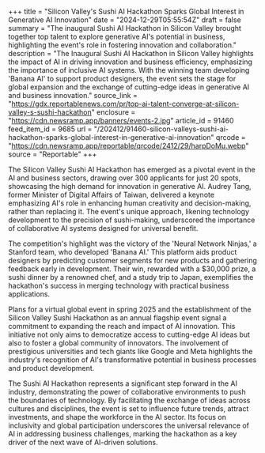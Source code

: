 +++
title = "Silicon Valley's Sushi AI Hackathon Sparks Global Interest in Generative AI Innovation"
date = "2024-12-29T05:55:54Z"
draft = false
summary = "The inaugural Sushi AI Hackathon in Silicon Valley brought together top talent to explore generative AI's potential in business, highlighting the event's role in fostering innovation and collaboration."
description = "The Inaugural Sushi AI Hackathon in Silicon Valley highlights the impact of AI in driving innovation and business efficiency, emphasizing the importance of inclusive AI systems. With the winning team developing 'Banana AI' to support product designers, the event sets the stage for global expansion and the exchange of cutting-edge ideas in generative AI and business innovation."
source_link = "https://gdx.reportablenews.com/pr/top-ai-talent-converge-at-silicon-valley-s-sushi-hackathon"
enclosure = "https://cdn.newsramp.app/banners/events-2.jpg"
article_id = 91460
feed_item_id = 9685
url = "/202412/91460-silicon-valleys-sushi-ai-hackathon-sparks-global-interest-in-generative-ai-innovation"
qrcode = "https://cdn.newsramp.app/reportable/qrcode/2412/29/harpDoMu.webp"
source = "Reportable"
+++

<p>The Silicon Valley Sushi AI Hackathon has emerged as a pivotal event in the AI and business sectors, drawing over 300 applicants for just 20 spots, showcasing the high demand for innovation in generative AI. Audrey Tang, former Minister of Digital Affairs of Taiwan, delivered a keynote emphasizing AI's role in enhancing human creativity and decision-making, rather than replacing it. The event's unique approach, likening technology development to the precision of sushi-making, underscored the importance of collaborative AI systems designed for universal benefit.</p><p>The competition's highlight was the victory of the 'Neural Network Ninjas,' a Stanford team, who developed 'Banana AI.' This platform aids product designers by predicting customer segments for new products and gathering feedback early in development. Their win, rewarded with a $30,000 prize, a sushi dinner by a renowned chef, and a study trip to Japan, exemplifies the hackathon's success in merging technology with practical business applications.</p><p>Plans for a virtual global event in spring 2025 and the establishment of the Silicon Valley Sushi Hackathon as an annual flagship event signal a commitment to expanding the reach and impact of AI innovation. This initiative not only aims to democratize access to cutting-edge AI ideas but also to foster a global community of innovators. The involvement of prestigious universities and tech giants like Google and Meta highlights the industry's recognition of AI's transformative potential in business processes and product development.</p><p>The Sushi AI Hackathon represents a significant step forward in the AI industry, demonstrating the power of collaborative environments to push the boundaries of technology. By facilitating the exchange of ideas across cultures and disciplines, the event is set to influence future trends, attract investments, and shape the workforce in the AI sector. Its focus on inclusivity and global participation underscores the universal relevance of AI in addressing business challenges, marking the hackathon as a key driver of the next wave of AI-driven solutions.</p>